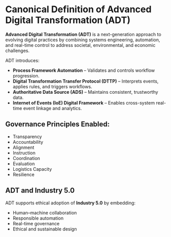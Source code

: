 # Canonical Definition of Advanced Digital Transformation (ADT)

**Advanced Digital Transformation (ADT)** is a next-generation approach to evolving digital practices by combining systems engineering, automation, and real-time control to address societal, environmental, and economic challenges.

ADT introduces:

- **Process Framework Automation** – Validates and controls workflow progression.
- **Digital Transformation Transfer Protocol (DTTP)** – Interprets events, applies rules, and triggers workflows.
- **Authoritative Data Source (ADS)** – Maintains consistent, trustworthy data.
- **Internet of Events (IoE) Digital Framework** – Enables cross-system real-time event linkage and analytics.

## Governance Principles Enabled:
- Transparency
- Accountability
- Alignment
- Instruction
- Coordination
- Evaluation
- Logistics Capacity
- Resilience

## ADT and Industry 5.0
ADT supports ethical adoption of **Industry 5.0** by embedding:
- Human–machine collaboration
- Responsible automation
- Real-time governance
- Ethical and sustainable design
